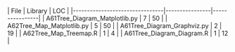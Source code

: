 | File                           |        Library |            LOC | |--------------------------------|----------------|----------------|
| A61Tree_Diagram_Matplotlib.py  |              7 |             50 | 
| A62Tree_Map_Matplotlib.py      |              5 |             50 | 
| A61Tree_Diagram_Graphviz.py    |              2 |             19 | 
| A62Tree_Map_Treemap.R          |              1 |              4 | 
| A61Tree_Diagram_Diagram.R      |              1 |             12 | 
